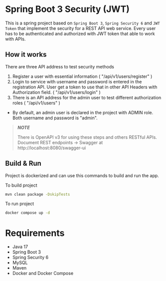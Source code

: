 # Spring Boot 3 Security (JWT)
This is a spring project based on `Spring Boot 3`, `Spring Security 6` and `JWT Token` that implement the security for a REST API web service.
Every user has to be authenticated and authorized with JWT token that able to work with APIs.

## How it works
There are three API address to test security methods
1. Register a user with essential information ( "/api/v1/users/register" )
2. Login to service with username and password is entered in the registration API. 
User get a token to use that in other API Headers with Authorization field. ( "/api/v1/users/login" )
3. There is an API address for the admin user to test different authorization roles ( "/api/v1/users" )
+ By default, an admin user is declared in the project with ADMIN role. Both username and password is "admin".
> ***NOTE***
>
> There is OpenAPI v3 for using these steps and others RESTful APIs. Document REST endpoints -> Swagger at http://localhost:8080/swagger-ui

## Build & Run
Project is dockerized and can use this commands to build and run the app.

To build project
```sh
mvn clean package -DskipTests
```

To run project
```sh
docker compose up -d
```

# Requirements
- Java 17
- Spring Boot 3
- Spring Security 6
- MySQL
- Maven
- Docker and Docker Compose